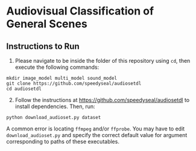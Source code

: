 # Audiovisual Classification of General Scenes

## Instructions to Run

1. Please navigate to be inside the folder of this repository using `cd`, then execute the following commands:
```
mkdir image_model multi_model sound_model
git clone https://github.com/speedyseal/audiosetdl
cd audiosetdl
```
2. Follow the instructions at https://github.com/speedyseal/audiosetdl to install dependencies. Then, run:
```
python download_audioset.py dataset
```
A common error is locating `ffmpeg` and/or `ffprobe`. You may have to edit `download_audioset.py` and specify the correct default value for argument corresponding to paths of these executables.

